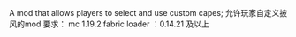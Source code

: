 A mod that allows players to select and use custom capes;
允许玩家自定义披风的mod
要求：
mc 1.19.2
fabric loader ：0.14.21 及以上
